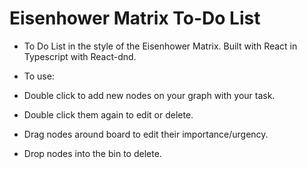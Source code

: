 # Eisenhower Matrix To-Do List

- To Do List in the style of the Eisenhower Matrix. Built with React in Typescript with React-dnd.

- To use:
- Double click to add new nodes on your graph with your task. 
- Double click them again to edit or delete.
- Drag nodes around board to edit their importance/urgency.
- Drop nodes into the bin to delete.
